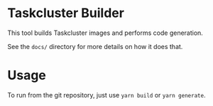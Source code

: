 Taskcluster Builder
===================

This tool builds Taskcluster images and performs code generation.

See the `docs/` directory for more details on how it does that.

# Usage

To run from the git repository, just use `yarn build` or `yarn generate`.
